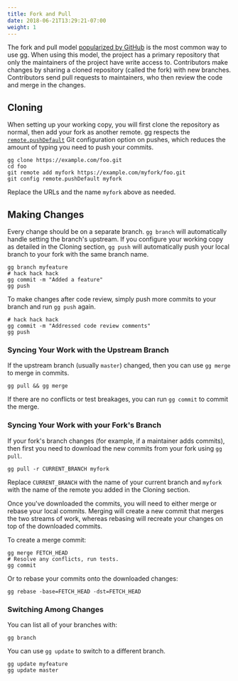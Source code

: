 ```yaml
---
title: Fork and Pull
date: 2018-06-21T13:29:21-07:00
weight: 1
---
```


The fork and pull model [popularized by GitHub][flow] is the most common way
to use gg. When using this model, the project has a primary repository that
only the maintainers of the project have write access to.  Contributors make
changes by sharing a cloned repository (called the fork) with new branches.
Contributors send pull requests to maintainers, who then review the code and
merge in the changes.

[flow]: https://guides.github.com/introduction/flow/

<!--more-->

## Cloning

When setting up your working copy, you will first clone the repository as
normal, then add your fork as another remote. gg respects the
[`remote.pushDefault`][] Git configuration option on pushes, which reduces the
amount of typing you need to push your commits.

```shell
gg clone https://example.com/foo.git
cd foo
git remote add myfork https://example.com/myfork/foo.git
git config remote.pushDefault myfork
```

Replace the URLs and the name `myfork` above as needed.

[`remote.pushDefault`]: https://git-scm.com/docs/git-config#git-config-remotepushDefault

## Making Changes

Every change should be on a separate branch. `gg branch` will automatically
handle setting the branch's upstream. If you configure your working copy as
detailed in the Cloning section, `gg push` will automatically push your local
branch to your fork with the same branch name.

```shell
gg branch myfeature
# hack hack hack
gg commit -m "Added a feature"
gg push
```

To make changes after code review, simply push more commits to your branch and
run `gg push` again.

```shell
# hack hack hack
gg commit -m "Addressed code review comments"
gg push
```

### Syncing Your Work with the Upstream Branch

If the upstream branch (usually `master`) changed, then you can use `gg merge`
to merge in commits.

```shell
gg pull && gg merge
```

If there are no conflicts or test breakages, you can run `gg commit` to commit
the merge.

### Syncing Your Work with your Fork's Branch

If your fork's branch changes (for example, if a maintainer adds commits), then
first you need to download the new commits from your fork using `gg pull`.

```shell
gg pull -r CURRENT_BRANCH myfork
```

Replace `CURRENT_BRANCH` with the name of your current branch and `myfork` with
the name of the remote you added in the Cloning section.

Once you've downloaded the commits, you will need to either merge or rebase your
local commits. Merging will create a new commit that merges the two streams of
work, whereas rebasing will recreate your changes on top of the downloaded
commits.

To create a merge commit:

```shell
gg merge FETCH_HEAD
# Resolve any conflicts, run tests.
gg commit
```

Or to rebase your commits onto the downloaded changes:

```shell
gg rebase -base=FETCH_HEAD -dst=FETCH_HEAD
```

### Switching Among Changes

You can list all of your branches with:

```shell
gg branch
```

You can use `gg update` to switch to a different branch.

```shell
gg update myfeature
gg update master
```

